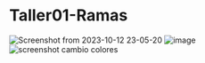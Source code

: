 # Taller01-Ramas
![Screenshot from 2023-10-12 23-05-20](https://github.com/jojusuar/Taller01-Ramas/assets/139071604/e29bfd85-9ec1-4437-be8e-3b2f398fe44c)
![image](https://github.com/jojusuar/Taller01-Ramas/assets/136939186/e5de8c1a-c81d-4474-b256-3877618dbdb4)
![screenshot cambio colores](https://github.com/jojusuar/Taller01-Ramas/assets/139704941/71bf393a-1530-4c32-9b52-6835bafd5926)